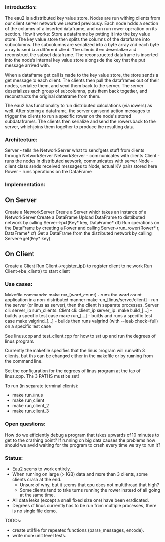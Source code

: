 ### Introduction:
 
The eau2 is a distributed key value store. Nodes are run withing clients from our client server network we created previously. Each node holds a section of the columns of a inserted dataframe, and can run rower operation on its section. How it works: Store a dataframe by putting it into the key value store. The key value store then splits the columns of the dataframe into subcolumns. The subcolumns are serialized into a byte array and each byte array is sent to a different client. The clients then deserialize and reconstruct the subset dataframe. The reconstructed dataframe is inserted into the node's internal key value store alongside the key that the put message arrived with.

When a dataframe get call is made to the key value store, the store sends a get message to each client. The clients then pull the dataframes out of their nodes, serialize them, and send them back to the server. The server deserializes each group of subcolumns, puts them back together, and reconstructs the original dataframe from them.

The eau2 has functionality to run distributed calculations (via rowers) as well. After storing a dataframe, the server can send action messages to trigger the clients to run a specific rower on the node's stored subdataframes. The clients then serialize and send the rowers back to the server, which joins them together to produce the resulting data.

### Architecture: 

 Server -           tells the NetworkServer what to send/gets stuff from clients through NetworkServer
 NetworkServer -    communicates with clients
 Client -           runs the nodes in distributed network, communicates with server
 Node -             client class sends received messages to Node, actual KV pairs stored here 
 Rower -            runs operations on the DataFrame
 
### Implementation: 
 
On Server
----------------
Create a NetworkServer
Create a Server which takes an instance of a NetworkServer
Create a DataFrame
Upload DataFrame to distributed network by calling Server->put(Key* key, DataFrame* df)
Run operations on the DataFrame by creating a Rower and calling Server->run_rower(Rower* r, DataFrame* df)
Get a DataFrame from the distributed network by calling Server->get(Key* key)

On Client
---------------- 
Create a Client
Run Client->register_ip() to register client to network
Run Client->be_client() to start client

### Use cases:

Makefile commands:
make run_[word_count] - runs the word count application in a non-distributed manner
make run_[linus/server/client] - run the server (or linus as server), then the client in separate processes. Server cli: server_ip num_clients. Client cli: client_ip server_ip.
make build_[...] - builds a specific test case
make run_[...] - builds and runs a specific test case
make valgrind_[...] - builds then runs valgrind (with --leak-check=full) on a specific test case

See linus.cpp and test_client.cpp for how to set up and run the degrees of linus program.

Currently the makefile specifies that the linus program will run with 3 clients, but this can be changed either in the makefile or by running from the command line.

Set the configuration for the degrees of linus program at the top of linus.cpp.
The 3 PATHS must be set!

To run (in separate terminal clients):
- make run_linus
- make run_client
- make run_client_2
- make run_client_3

### Open questions:

How do we efficiently debug a program that takes upwards of 10 minutes to get to the crashing point? If running on big data causes the problems how should we avoid waiting for the program to crash every time we try to run it?

### Status:

- Eau2 seems to work entirely.
- When running on large (> 1GB) data and more than 3 clients, some clients crash at the end.
    - Unsure of why, but it seems that cpu does not multithread that high?
    - Some clients tend to take turns running the rower instead of all going at the same time.
- All data leaks (except a small fixed size one) have been eradicated.
- Degrees of linus currently has to be run from multiple processes, there is no single file demo.

TODOs:
- create util file for repeated functions (parse_messages, encode).
- write more unit level tests.
